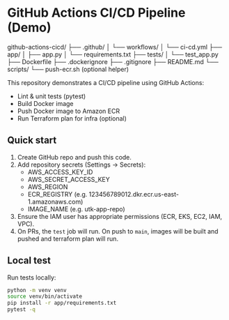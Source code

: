 # GitHub Actions CI/CD Pipeline (Demo)


github-actions-cicd/
├── .github/
│   └── workflows/
│       └── ci-cd.yml
├── app/
│   ├── app.py
│   └── requirements.txt
├── tests/
│   └── test_app.py
├── Dockerfile
├── .dockerignore
├── .gitignore
├── README.md
└── scripts/
    └── push-ecr.sh    (optional helper)




This repository demonstrates a CI/CD pipeline using GitHub Actions:
- Lint & unit tests (pytest)
- Build Docker image
- Push Docker image to Amazon ECR
- Run Terraform plan for infra (optional)

## Quick start

1. Create GitHub repo and push this code.
2. Add repository secrets (Settings → Secrets):
   - AWS_ACCESS_KEY_ID
   - AWS_SECRET_ACCESS_KEY
   - AWS_REGION
   - ECR_REGISTRY (e.g. 123456789012.dkr.ecr.us-east-1.amazonaws.com)
   - IMAGE_NAME (e.g. utk-app-repo)
3. Ensure the IAM user has appropriate permissions (ECR, EKS, EC2, IAM, VPC).
4. On PRs, the `test` job will run. On push to `main`, images will be built and pushed and terraform plan will run.

## Local test
Run tests locally:
```bash
python -m venv venv
source venv/bin/activate
pip install -r app/requirements.txt
pytest -q

